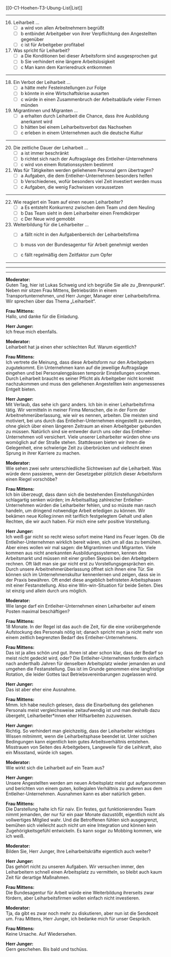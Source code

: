 [[0-C1-Hoehen-T3-Ubung-List|List]]

---

16. Leiharbeit ...
    - [ ] a wird von allen Arbeitnehmern begrüßt
    - [ ] b entbindet Arbeitgeber von ihrer Verpflichtung den Angestellten gegenüber
    - [ ] c ist für Arbeitgeber profitabel

17. Was spricht für Leiharbeit?
    - [ ] a Die Konditionen bei dieser Arbeitsform sind ausgesprochen gut
    - [ ] b Sie verhindert eine längere Arbeitslosigkeit
    - [ ] c Man kann dem Karrieredruck entkommen

---

18. Ein Verbot der Leiharbeit ...
    - [ ] a hätte mehr Festeinstellungen zur Folge
    - [ ] b könnte in eine Wirtschaftskrise ausarten
    - [ ] c würde in einen Zusammenbruch der Arbeitsabläufe vieler Firmen münden

19. Migrantinnen und Migranten ...
    - [ ] a erhalten durch Leiharbeit die Chance, dass ihre Ausbildung anerkannt wird
    - [ ] b hätten bei einem Leiharbeitsverbot das Nachsehen
    - [ ] c erleben in einem Unternehmen auch die deutsche Kultur

---

20. Die zeitliche Dauer der Leiharbeit ...
    - [ ] a ist immer beschränkt
    - [ ] b richtet sich nach der Auftragslage des Entleiher-Unternehmens
    - [ ] c wird von einem Rotationssystem bestimmt

21. Was für Tätigkeiten werden geliehenem Personal gern übertragen?
    - [ ] a Aufgaben, die dem Entleiher-Unternehmen besonders helfen
    - [ ] b Verschiedenes, wofür besonders viel Zeit investiert werden muss
    - [ ] c Aufgaben, die wenig Fachwissen voraussetzen

---

22. Wie reagiert ein Team auf einen neuen Leiharbeiter?
    - [ ] a Es entsteht Konkurrenz zwischen dem Team und dem Neuling
    - [ ] b Das Team sieht in dem Leiharbeiter einen Fremdkörper
    - [ ] c Der Neue wird gemobbt

23. Weiterbildung für die Leiharbeiter ...
    - [ ] a fällt nicht in den Aufgabenbereich der Leiharbeitsfirma
    - [ ] b muss von der Bundesagentur für Arbeit genehmigt werden
    - [ ] c fällt regelmäßig dem Zeitfaktor zum Opfer


---
---
---


**Moderator:**  
Guten Tag, hier ist Lukas Schweig und ich begrüße Sie alle zu „Brennpunkt“. Neben mir sitzen Frau Mittens, Betriebsrätin in einem Transportunternehmen, und Herr Junger, Manager einer Leiharbeitsfirma. Wir sprechen über das Thema „Leiharbeit“.

**Frau Mittens:**  
Hallo, und danke für die Einladung.

**Herr Junger:**  
Ich freue mich ebenfalls.

**Moderator:**  
Leiharbeit hat ja einen eher schlechten Ruf. Warum eigentlich?

**Frau Mittens:**  
Ich vertrete die Meinung, dass diese Arbeitsform nur den Arbeitgebern zugutekommt. Ein Unternehmen kann auf die jeweilige Auftragslage eingehen und bei Personalengpässen temporär Einstellungen vornehmen. Durch Leiharbeit braucht es seiner Pflicht als Arbeitgeber nicht korrekt nachzukommen und muss den geliehenen Angestellten kein angemessenes Entgelt bieten.

**Herr Junger:**  
Mit Verlaub, das sehe ich ganz anders. Ich bin in einer Leiharbeitsfirma tätig. Wir vermitteln in meiner Firma Menschen, die in der Form der Arbeitnehmerüberlassung, wie wir es nennen, arbeiten. Die meisten sind motiviert, bei uns durch das Entleiher-Unternehmen eingestellt zu werden, ohne gleich über einen längeren Zeitraum an einen Arbeitgeber gebunden zu müssen. Natürlich sind sie entweder durch uns oder das Entleiher-Unternehmen voll versichert. Viele unserer Leiharbeiter würden ohne uns womöglich auf der Straße stehen. Stattdessen bieten wir ihnen die Gelegenheit, eine schwierige Zeit zu überbrücken und vielleicht einen Sprung in ihrer Karriere zu machen.

**Moderator:**  
Wie sehen zwei sehr unterschiedliche Sichtweisen auf die Leiharbeit. Was würde denn passieren, wenn der Gesetzgeber plötzlich dieser Arbeitsform einen Riegel vorschöbe?

**Frau Mittens:**  
Ich bin überzeugt, dass dann sich die bestehenden Einstellungshürden schlagartig senken würden; im Arbeitsalltag zahlreicher Entleiher-Unternehmen würden die Leiharbeiter fehlen, und so müsste man rasch handeln, um dringend notwendige Arbeit erledigen zu können. Wir bekämen neue Kolleg:innen mit tariflich festgelegtem Gehalt und allen Rechten, die wir auch haben. Für mich eine sehr positive Vorstellung.

**Herr Junger:**  
Ich weiß gar nicht so recht wieso sofort meine Hand ins Feuer legen. Ob die Entleiher-Unternehmen wirklich bereit wären, sich um all das zu bemühen. Aber eines wollen wir mal sagen: die Migrantinnen und Migranten. Viele kommen aus nicht anerkannten Ausbildungssystemen, kennen den Arbeitsmarkt und müssen mit einer großen Skepsis bei den Arbeitgebern rechnen. Oft lädt man sie gar nicht erst zu Vorstellungsgesprächen ein. Durch unsere Arbeitnehmerüberlassung öffnet sich ihnen eine Tür. Sie können sich im Unternehmenskultur kennenlernen und zeigen, dass sie in der Praxis bewähren. Oft endet diese angeblich befristeten Arbeitsphasen mit einer Festanstellung. Also eine Win-win-Situation für beide Seiten. Dies ist einzig und allein durch uns möglich.

**Moderator:**  
Wie lange darf ein Entleiher-Unternehmen einen Leiharbeiter auf einem Posten maximal beschäftigen?

**Frau Mittens:**  
18 Monate. In der Regel ist das auch die Zeit, für die eine vorübergehende Aufstockung des Personals nötig ist; danach spricht man ja nicht mehr von einem zeitlich begrenzten Bedarf des Entleiher-Unternehmens.

**Frau Mittens:**  
Das ist ja alles schön und gut. Ihnen ist aber schon klar, dass der Bedarf so meist nicht gedeckt wird, oder? Die Entleiher-Unternehmen fordern einfach nach anderthalb Jahren für denselben Arbeitsplatz wieder jemanden an und umgehen die Festanstellung. Das ist im Grunde genommen eine langfristige Rotation, die leider Gottes laut Betriebsvereinbarungen zugelassen wird.

**Herr Junger:**  
Das ist aber eher eine Ausnahme.

**Frau Mittens:**  
Mmm. Ich habe neulich gelesen, dass die Einarbeitung des geliehenen Personals meist vergleichsweise zeitaufwendig ist und man deshalb dazu übergeht, Leiharbeiter*innen eher Hilfsarbeiten zuzuweisen.

**Herr Junger:**  
Richtig. So verhindert man gleichzeitig, dass der Leiharbeiter wichtiges Wissen mitnimmt, wenn die Leiharbeitsphase beendet ist. Unter solchen Bedingungen kann eigentlich kein gutes Arbeitsverhältnis entstehen. Misstrauen von Seiten des Arbeitgebers, Langeweile für die Leihkraft, also ein Missstand, würde ich sagen.

**Moderator:**  
Wie wirkt sich die Leiharbeit auf ein Team aus?

**Herr Junger:**  
Unsere Angestellten werden am neuen Arbeitsplatz meist gut aufgenommen und berichten von einem guten, kollegialen Verhältnis zu anderen aus dem Entleiher-Unternehmen. Ausnahmen kann es aber natürlich geben.

**Frau Mittens:**  
Die Darstellung halte ich für naiv. Ein festes, gut funktionierendes Team nimmt jemanden, der nur für ein paar Monate dazustößt, eigentlich nicht als vollwertiges Mitglied wahr. Und die Betroffenen fühlen sich ausgegrenzt, bemühen sich vielleicht auch nicht um eine Integration und können kein Zugehörigkeitsgefühl entwickeln. Es kann sogar zu Mobbing kommen, wie ich weiß.

**Moderator:**  
Bilden Sie, Herr Junger, Ihre Leiharbeitskräfte eigentlich auch weiter?

**Herr Junger:**  
Das gehört nicht zu unseren Aufgaben. Wir versuchen immer, den Leiharbeitern schnell einen Arbeitsplatz zu vermitteln, so bleibt auch kaum Zeit für derartige Maßnahmen.

**Frau Mittens:**  
Die Bundesagentur für Arbeit würde eine Weiterbildung ihrerseits zwar fördern, aber Leiharbeitsfirmen wollen einfach nicht investieren.

**Moderator:**  
Tja, da gibt es zwar noch mehr zu diskutieren, aber nun ist die Sendezeit um. Frau Mittens, Herr Junger, ich bedanke mich für unser Gespräch.

**Frau Mittens:**  
Keine Ursache. Auf Wiedersehen.

**Herr Junger:**  
Gern geschehen. Bis bald und tschüss.